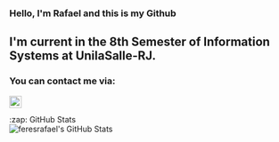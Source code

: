 ### Hello, I'm Rafael and this is my Github

## I'm current in the 8th Semester of Information Systems at UnilaSalle-RJ.

### You can contact me via:
[<img align="left" alt="codeSTACKr | LinkedIn" width="22px" src="https://cdn.jsdelivr.net/npm/simple-icons@v3/icons/linkedin.svg" />][linkedin]

<br />

[linkedin]: https://linkedin.com/in/feresrafael

<br />

<!-- <details> -->
  <summary>:zap: GitHub Stats</summary>

  <img align="left" alt="feresrafael's GitHub Stats" src="https://github-readme-stats.codestackr.vercel.app/api?username=feresrafael&show_icons=true&hide_border=truetheme=dark" />

<!-- </details> -->
